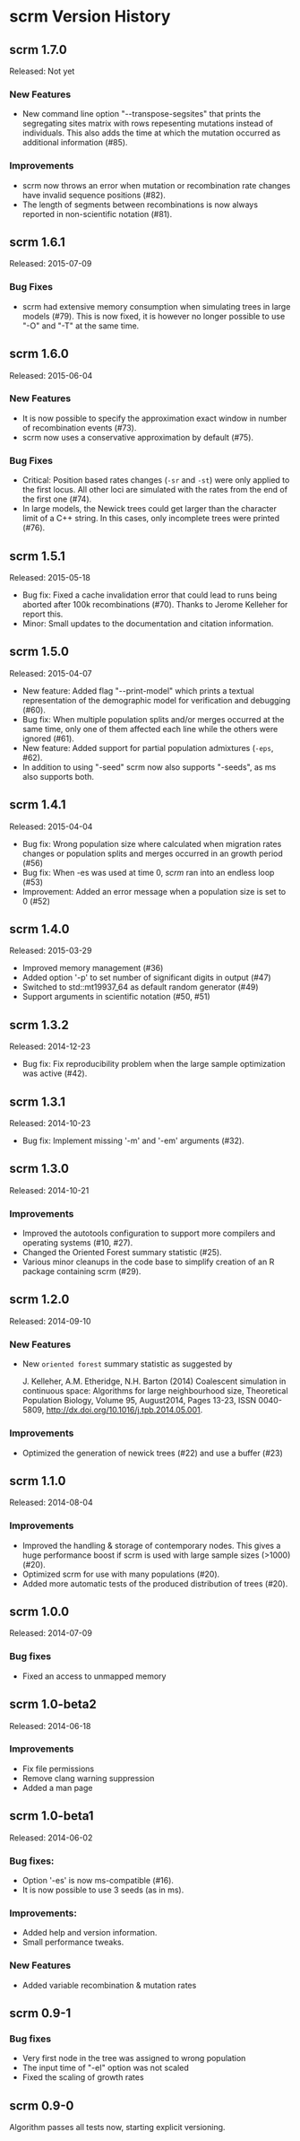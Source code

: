 scrm Version History
========================

scrm 1.7.0
------------------------
Released: Not yet

### New Features
+ New command line option "--transpose-segsites" that prints the segregating
  sites matrix with rows repesenting mutations instead of individuals. This
  also adds the time at which the mutation occurred as additional information
  (#85).

### Improvements
+ scrm now throws an error when mutation or recombination rate changes
  have invalid sequence positions (#82).
+ The length of segments between recombinations is now always reported
  in non-scientific notation (#81).

 
scrm 1.6.1
------------------------
Released: 2015-07-09

### Bug Fixes
+ scrm had extensive memory consumption when simulating trees in 
  large models (#79). This is now fixed, it is however no longer
  possible to use "-O" and "-T" at the same time.


scrm 1.6.0
------------------------
Released: 2015-06-04

### New Features
+ It is now possible to specify the approximation exact window in number 
  of recombination events (#73).
+ scrm now uses a conservative approximation by default (#75).

### Bug Fixes
+ Critical:  Position based rates changes (`-sr` and `-st`) were only
  applied to the first locus. All other loci are simulated with the rates from
  the end of the first one (#74).
+ In large models, the Newick trees could get larger than the character limit
  of a C++ string. In this cases, only incomplete trees were printed (#76).



scrm 1.5.1
------------------------
Released: 2015-05-18

+ Bug fix: Fixed a cache invalidation error that could lead to runs being
  aborted after 100k recombinations (#70). Thanks to Jerome Kelleher for 
  report this.
+ Minor: Small updates to the documentation and citation information.



scrm 1.5.0
------------------------
Released: 2015-04-07

+ New feature: Added flag "--print-model" which prints a textual representation
  of the demographic model for verification and debugging (#60). 
+ Bug fix: When multiple population splits and/or merges occurred at the same
  time, only one of them affected each line while the others were ignored (#61). 
+ New feature: Added support for partial population admixtures (`-eps`, #62).
+ In addition to using "-seed" scrm now also supports "-seeds", as ms also 
  supports both.



scrm 1.4.1
------------------------
Released: 2015-04-04

+ Bug fix: Wrong population size where calculated when migration rates
  changes or population splits and merges occurred in an growth period (#56)
+ Bug fix: When -es was used at time 0, _scrm_ ran into an endless loop (#53)
+ Improvement: Added an error message when a population size is set to 0 (#52)



scrm 1.4.0
------------------------
Released: 2015-03-29

+ Improved memory management (#36)
+ Added option '-p' to set number of significant digits in output (#47) 
+ Switched to std::mt19937_64 as default random generator (#49)
+ Support arguments in scientific notation (#50, #51)



scrm 1.3.2
------------------------
Released: 2014-12-23

+ Bug fix: Fix reproducibility problem when the large sample optimization was active (#42).



scrm 1.3.1
------------------------
Released: 2014-10-23

+ Bug fix: Implement missing '-m' and '-em' arguments (#32).




scrm 1.3.0
------------------------
Released: 2014-10-21

### Improvements
+ Improved the autotools configuration to support more compilers and operating
  systems (#10, #27).
+ Changed the Oriented Forest summary statistic (#25).
+ Various minor cleanups in the code base to simplify creation of an R package
  containing scrm (#29).




scrm 1.2.0
------------------------
Released: 2014-09-10

### New Features
+ New `oriented forest` summary statistic as suggested by 

    J. Kelleher, A.M. Etheridge, N.H. Barton (2014) Coalescent simulation in 
    continuous space: Algorithms for large neighbourhood size, 
    Theoretical Population Biology, Volume 95, August2014, Pages 13-23, 
    ISSN 0040-5809, http://dx.doi.org/10.1016/j.tpb.2014.05.001. 

### Improvements
+ Optimized the generation of newick trees (#22) and use a buffer (#23)


 

scrm 1.1.0
------------------------
Released: 2014-08-04

### Improvements
+ Improved the handling & storage of contemporary nodes. This gives a huge
  performance boost if scrm is used with large sample sizes (>1000) (#20). 
+ Optimized scrm for use with many populations (#20). 
+ Added more automatic tests of the produced distribution of trees (#20).




scrm 1.0.0 
------------------------
Released: 2014-07-09

### Bug fixes
+ Fixed an access to unmapped memory




scrm 1.0-beta2
------------------------
Released: 2014-06-18

### Improvements
+ Fix file permissions
+ Remove clang warning suppression
+ Added a man page




scrm 1.0-beta1
------------------------
Released: 2014-06-02

### Bug fixes:
+ Option '-es' is now ms-compatible (#16).
+ It is now possible to use 3 seeds (as in ms).

### Improvements:
+ Added help and version information.
+ Small performance tweaks.

### New Features
+ Added variable recombination & mutation rates




scrm 0.9-1
------------------------

### Bug fixes
+ Very first node in the tree was assigned to wrong population
+ The input time of "-eI" option was not scaled
+ Fixed the scaling of growth rates




scrm 0.9-0
------------------------

Algorithm passes all tests now, starting explicit versioning.

